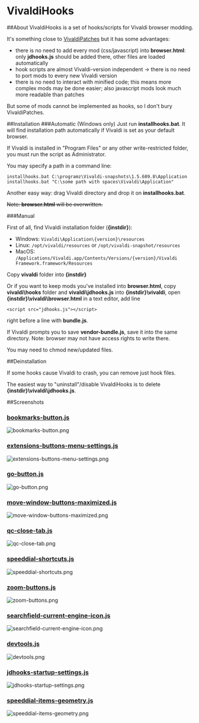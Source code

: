 # VivaldiHooks

##About
VivaldiHooks is a set of hooks/scripts for Vivaldi browser modding.

It's something close to [VivaldiPatches](https://github.com/justdanpo/VivaldiPatches) but it has some advantages:

- there is no need to add every mod (css/javascript) into **browser.html**: only **jdhooks.js** should be added there, other files are loaded automatically
- hook scripts are almost Vivaldi-version independent -> there is no need to port mods to every new Vivaldi version
- there is no need to interact with minified code; this means more complex mods may be done easier; also javascript mods look much more readable than patches

But some of mods cannot be implemented as hooks, so I don't bury VivaldiPatches.

##Installation
###Automatic (Windows only)
Just run **installhooks.bat**. It will find installation path automatically if Vivaldi is set as your default browser.

If Vivaldi is installed in "Program Files" or any other write-restricted folder, you must run the script as Administrator.

You may specify a path in a command line:

    installhooks.bat C:\programz\Vivaldi-snapshots\1.5.609.8\Application
    installhooks.bat "C:\some path with spaces\Vivaldi\Application"

Another easy way: drag Vivaldi directory and drop it on **installhooks.bat**.

~~Note: **browser.html** will be overwritten.~~

###Manual

First of all, find Vivaldi installation folder (**{instdir}**):

- Windows: `Vivaldi\Application\{version}\resources`
- Linux: `/opt/vivaldi/resources` or `/opt/vivaldi-snapshot/resources`
- MacOS: `/Applications/Vivaldi.app/Contents/Versions/{version}/Vivaldi Framework.framework/Resources`

Copy **vivaldi** folder into **{instdir}**

Or if you want to keep mods you've installed into **browser.html**, copy **vivaldi\hooks** folder and **vivaldi\jdhooks.js** into **{instdir}\vivaldi**, open **{instdir}\vivaldi\browser.html** in a text editor, add line

    <script src="jdhooks.js"></script>

right before a line with **bundle.js**.

If Vivaldi prompts you to save **vendor-bundle.js**, save it into the same directory.
Note: browser may not have access rights to write there.

You may need to chmod new/updated files.

##Deinstallation

If some hooks cause Vivaldi to crash, you can remove just hook files.

The easiest way to "uninstall"/disable VivaldiHooks is to delete **{instdir}\vivaldi\jdhooks.js**.

##Screenshots

### [bookmarks-button.js](vivaldi/hooks/bookmarks-button.js)

![bookmarks-button.png](screenshots/bookmarks-button.png)

### [extensions-buttons-menu-settings.js](vivaldi/hooks/extensions-buttons-menu-settings.js)

![extensions-buttons-menu-settings.png](screenshots/extensions-buttons-menu-settings.png)

### [go-button.js](vivaldi/hooks/go-button.js)

![go-button.png](screenshots/go-button.png)

### [move-window-buttons-maximized.js](vivaldi/hooks/move-window-buttons-maximized.js)

![move-window-buttons-maximized.png](screenshots/move-window-buttons-maximized.png)

### [qc-close-tab.js](vivaldi/hooks/qc-close-tab.js)

![qc-close-tab.png](screenshots/qc-close-tab.png)

### [speeddial-shortcuts.js](vivaldi/hooks/speeddial-shortcuts.js)

![speeddial-shortcuts.png](screenshots/speeddial-shortcuts.png)

### [zoom-buttons.js](vivaldi/hooks/zoom-buttons.js)

![zoom-buttons.png](screenshots/zoom-buttons.png)

### [searchfield-current-engine-icon.js](vivaldi/hooks/searchfield-current-engine-icon.js)

![searchfield-current-engine-icon.png](screenshots/searchfield-current-engine-icon.png)

### [devtools.js](vivaldi/hooks/devtools.js)

![devtools.png](screenshots/devtools.png)

### [jdhooks-startup-settings.js](vivaldi/hooks/jdhooks-startup-settings.js)

![jdhooks-startup-settings.png](screenshots/jdhooks-startup-settings.png)

### [speeddial-items-geometry.js](vivaldi/hooks/speeddial-items-geometry.js)

![speeddial-items-geometry.png](screenshots/speeddial-items-geometry.png)
